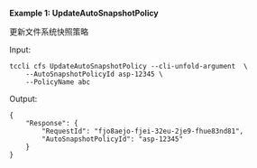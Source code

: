 **Example 1: UpdateAutoSnapshotPolicy**

更新文件系统快照策略

Input: 

```
tccli cfs UpdateAutoSnapshotPolicy --cli-unfold-argument  \
    --AutoSnapshotPolicyId asp-12345 \
    --PolicyName abc
```

Output: 
```
{
    "Response": {
        "RequestId": "fjo8aejo-fjei-32eu-2je9-fhue83nd81",
        "AutoSnapshotPolicyId": "asp-12345"
    }
}
```

